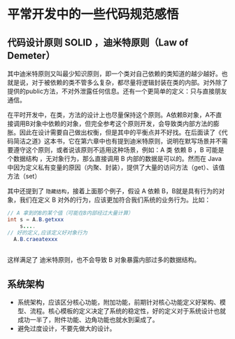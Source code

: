 # 平常开发中的一些代码规范感悟

## 代码设计原则 SOLID ，迪米特原则（Law of Demeter）
其中迪米特原则又叫最少知识原则，即一个类对自己依赖的类知道的越少越好。也就是说，对于被依赖的类不管多么复杂，都尽量将逻辑封装在类的内部。对外除了提供的public方法，不对外泄露任何信息。还有一个更简单的定义：只与直接朋友通信。

在平时开发中，在类，方法的设计上也尽量保持这个原则。A依赖B对象，A不直接调用B对象中依赖的对象，但完全参考这个原则开发，会导致类内部方法的膨胀。因此在设计需要自己做出权衡，但是其中的平衡点并不好找。在后面读了《代码简洁之道》这本书，它在第六章中也有提到迪米特原则，说明在默写场景并不需要遵守这个原则，或者说该原则不适用这种场景，例如：A 类 依赖 B ，B 可能是个数据结构 ，无对象行为，那么直接调用 B 内部的数据是可以的。然而在 Java 中因为定义私有变量的原因（内聚、封装），提供了大量的访问方法（get）、该值方法（set）

其中还提到了 `隐藏结构`，接着上面那个例子，假设 A 依赖 B，B就是具有行为的对象，我们在定义 B 对外的行为，应该更加符合我们系统的业务行为。比如：

```java
// A 拿到的B的某个值（可能在B内部经过大量计算）
int s = A.B.getxxx
    s....
// 好的定义,应该定义好对象行为
  A.B.craeatexxx
   
```
这样满足了 迪米特原则，也不会导致 B 对象暴露内部过多的数据结构。

## 系统架构
* 系统架构，应该区分核心功能，附加功能，前期针对核心功能定义好架构、模型、流程。核心模板的定义决定了系统的稳定性，好的定义对于系统设计也就成功一半了，附件功能、边角功能也就水到渠成了。
* 避免过度设计，不要先做大的设计。